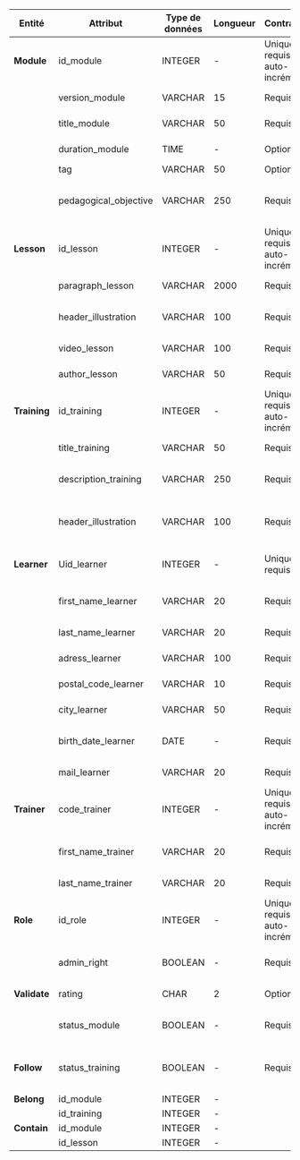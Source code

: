 | Entité       | Attribut              | Type de données | Longueur | Contraintes                    | Description                                   | Exemple                                  |
| ------------ | --------------------- | --------------- | -------- | ------------------------------ | --------------------------------------------- | ---------------------------------------- |
| **Module**   | id_module             | INTEGER         | -        | Unique, requis, auto-incrément | Identifiant unique du module                  | 0                                        |
|              | version_module        | VARCHAR         | 15       | Requis                         | semantic versionning                          | 2.0.1                                    |
|              | title_module          | VARCHAR         | 50       | Requis                         | Titre du module                               | Créer une variable                       |
|              | duration_module       | TIME            | -        | Optionnel                      | Durée du module                               | 15:00:00                                 |
|              | tag                   | VARCHAR         | 50       | Optionnel                      | Tag du module                                 | #Developpement                           |
|              | pedagogical_objective | VARCHAR         | 250      | Requis                         | Paragraphe déterminant l'objectif du module   | Le testeur logiciel est chargé...        |
| **Lesson**   | id_lesson             | INTEGER         | -        | Unique, requis, auto-incrément | Identifiant unique pour chaque leçon          | 1                                        |
|              | paragraph_lesson      | VARCHAR         | 2000     | Requis                         | paragraphe de texte                           | Ces tests peuvent être...                |
|              | header_illustration   | VARCHAR         | 100      | Requis                         | illustration de présentation de la leçon      | http://www.w3.org/2000/svg               |
|              | video_lesson          | VARCHAR         | 100      | Requis                         | Vidéo de la leçon                             | http://www.w3.org/2000/svg               |
|              | author_lesson         | VARCHAR         | 50       | Requis                         | autheur qui a rédigé la leçon                 | Bartholomew Allen                        |
| **Training** | id_training           | INTEGER         | -        | Unique, requis, auto-incrément | Identifiant unique pour chaque formation      | 2                                        |
|              | title_training        | VARCHAR         | 50       | Requis                         | Titre de la formation                         | Testeur logiciel                         |
|              | description_training  | VARCHAR         | 250      | Requis                         | Paragraphe de description de la formation     | Assurez la qualité d'un site internet... |
|              | header_illustration   | VARCHAR         | 100      | Requis                         | Illustration de présentation de la formation  | http://www.w3.org/2000/svg               |
| **Learner**  | Uid_learner           | INTEGER         | -        | Unique, requis                 | Numéro d'identification unique                | 9476-1-8419-4133-9                       |
|              | first_name_learner    | VARCHAR         | 20       | Requis                         | Nom de famille de l'apprenant                 | Kyle                                     |
|              | last_name_learner     | VARCHAR         | 20       | Requis                         | Prénom de l'apprenant                         | Selina                                   |
|              | adress_learner        | VARCHAR         | 100      | Requis                         | Adresse de l'apprenant                        | 23 avenue Midtown                        |
|              | postal_code_learner   | VARCHAR         | 10       | Requis                         | Code postal de l'apprenant                    | 19880                                    |
|              | city_learner          | VARCHAR         | 50       | Requis                         | Ville de l'apprenant                          | Gotham                                   |
|              | birth_date_learner    | DATE            | -        | Requis                         | Date d'anniversaire de l'apprenant            | 18/05/1940                               |
|              | mail_learner          | VARCHAR         | 20       | Requis                         | Adresse mail de l'apprenant                   | theCat@eastEnd.got                       |
| **Trainer**  | code_trainer          | INTEGER         | -        | Unique, requis, auto-incrément | Code unique pour chaque formateur             | 01                                       |
|              | first_name_trainer    | VARCHAR         | 20       | Requis                         | Nom de famille du formateur                   | Wayne                                    |
|              | last_name_trainer     | VARCHAR         | 20       | Requis                         | Prénom du formateur                           | Bruce                                    |
| **Role**     | id_role               | INTEGER         | -        | Unique, requis, auto-incrément | Identifiant unqiue pour chaque administrateur | 3                                        |
|              | admin_right           | BOOLEAN         | -        | Requis                         | Détermine si l'utilisateur est administrateur | True                                     |
| **Validate** | rating                | CHAR            | 2        | Optionnel                      | Note de l'apprenant                           | 14                                       |
|              | status_module         | BOOLEAN         | -        | Requis                         | Statut de l'avancement du module              |
| **Follow**   | status_training       | BOOLEAN         | -        | Requis                         | Statut de l'avancement de la formation        |
| **Belong**   | id_module             | INTEGER         | -        |                                |                                               | 1                                        |
|              | id_training           | INTEGER         | -        |                                |                                               | 2                                        |
| **Contain**  | id_module             | INTEGER         | -        |                                |                                               | 3                                        |
|              | id_lesson             | INTEGER         | -        |                                |                                               | 4                                        |
